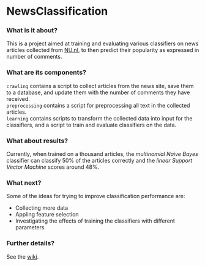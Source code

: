 # NewsClassification

### What is it about?
This is a project aimed at training and evaluating various classifiers on news articles collected from [NU.nl](http://www.nu.nl),
to then predict their popularity as expressed in number of comments.

### What are its components?
`crawling` contains a script to collect articles from the news site, save them to a database,
and update them with the number of comments they have received.
<br />
`preprocessing` contains a script for preprocessing all text in the collected articles.
<br />
`learning` contains scripts to transform the collected data into input for the classifiers,
and a script to train and evaluate classifiers on the data.

### What about results?
Currently, when trained on a thousand articles, the _multinomial Naive Bayes_ classifier can classify 50% of the articles correctly
and the _linear Support Vector Machine_ scores around 48%.

### What next?
Some of the ideas for trying to improve classification performance are:
* Collecting more data
* Appling feature selection
* Investigating the effects of training the classifiers with different parameters

### Further details?
See the [wiki](https://github.com/S-Ercan/NewsClassification/wiki).
